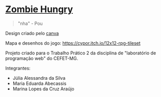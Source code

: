 # [Zombie Hungry](https://julia-alessandra.github.io/Zombie-Hungry/)

> "nha" - Pou

Design criado pelo [canva](https://www.canva.com/design/DAFQdKBg6hg/UuxQvWdwhVdAIkhCUjWnDw/edit?utm_content=DAFQdKBg6hg&utm_campaign=designshare&utm_medium=link2&utm_source=sharebutton)

Mapa e desenhos do jogo: https://cypor.itch.io/12x12-rpg-tileset

Projeto criado para o Trabalho Prático 2 da disciplina de "laboratório de programação web" do CEFET-MG.

Integrantes:
- Júlia Alessandra da Silva
- Maria Eduarda Abecassis
- Marina Lopes da Cruz Araújo
